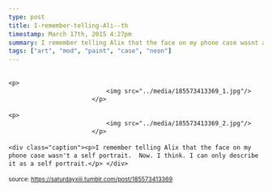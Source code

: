 ```yaml
---
type: post
title: I-remember-telling-Ali--th
timestamp: March 17th, 2015 4:27pm
summary: I remember telling Alix that the face on my phone case wasnt a self portrait  Now I think I can only describe it as a self portraitp 
tags: ["art", "mod", "paint", "case", "neon"]
---
```


                
                
                
                                                                                       <p>
                               <img src="../media/185573413369_1.jpg"/>
                           </p>
                                                                                                                           <p>
                               <img src="../media/185573413369_2.jpg"/>
                           </p>
                                                                                                                      <div class="caption"><p>I remember telling Alix that the face on my phone case wasn't a self portrait.  Now. I think. I can only describe it as a self portrait.</p> </div>
                                    
                
                
                
                
                                
<small>source: https://saturdayxiii.tumblr.com/post/185573413369</small>